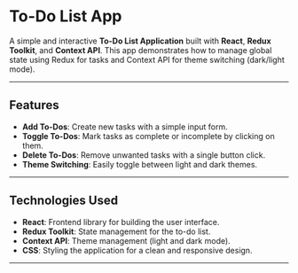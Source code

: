 # To-Do List App

A simple and interactive **To-Do List Application** built with **React**, **Redux Toolkit**, and **Context API**. This app demonstrates how to manage global state using Redux for tasks and Context API for theme switching (dark/light mode).

---

## Features

- **Add To-Dos**: Create new tasks with a simple input form.
- **Toggle To-Dos**: Mark tasks as complete or incomplete by clicking on them.
- **Delete To-Dos**: Remove unwanted tasks with a single button click.
- **Theme Switching**: Easily toggle between light and dark themes.

---

## Technologies Used

- **React**: Frontend library for building the user interface.
- **Redux Toolkit**: State management for the to-do list.
- **Context API**: Theme management (light and dark mode).
- **CSS**: Styling the application for a clean and responsive design.

---


